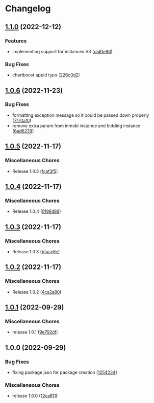 # Changelog

## [1.1.0](https://github.com/ironsource/mobile-api-lib-js/compare/v1.0.6...v1.1.0) (2022-12-12)


### Features

* implementing support for instances V3 ([c581e93](https://github.com/ironsource/mobile-api-lib-js/commit/c581e931c1e274bdd25848013dc51bf662b056ee))


### Bug Fixes

* chartboost appid typo ([226c0d2](https://github.com/ironsource/mobile-api-lib-js/commit/226c0d21b780387c6fe5678881f30e8204ca1675))

## [1.0.6](https://github.com/ironsource/mobile-api-lib-js/compare/v1.0.5...v1.0.6) (2022-11-23)


### Bug Fixes

* formatting exception message so it could be passed down properly ([7f70af0](https://github.com/ironsource/mobile-api-lib-js/commit/7f70af0681bd33eff7fa1969dbb7384a0212fcec))
* remove extra param from inmobi instance and bidding instance ([6ad6239](https://github.com/ironsource/mobile-api-lib-js/commit/6ad6239e1a31a129638688286b528bfab397f57c))

## [1.0.5](https://github.com/ironsource/mobile-api-lib-js/compare/v1.0.4...v1.0.5) (2022-11-17)


### Miscellaneous Chores

* Release 1.0.5 ([fcaf3f5](https://github.com/ironsource/mobile-api-lib-js/commit/fcaf3f5e06bfcfafe812f2c5a6e327486991bb3c))

## [1.0.4](https://github.com/ironsource/mobile-api-lib-js/compare/v1.0.3...v1.0.4) (2022-11-17)


### Miscellaneous Chores

* Release 1.0.4 ([0f98d99](https://github.com/ironsource/mobile-api-lib-js/commit/0f98d9927b74d64478217f115b7652ebeb84e183))

## [1.0.3](https://github.com/ironsource/mobile-api-lib-js/compare/v1.0.2...v1.0.3) (2022-11-17)


### Miscellaneous Chores

* Release 1.0.3 ([bfacc6c](https://github.com/ironsource/mobile-api-lib-js/commit/bfacc6c9efacdca82bda62a77bbd853fd9595642))

## [1.0.2](https://github.com/ironsource/mobile-api-lib-js/compare/v1.0.1...v1.0.2) (2022-11-17)


### Miscellaneous Chores

* Release 1.0.2 ([4ca2a80](https://github.com/ironsource/mobile-api-lib-js/commit/4ca2a8001bf57f322b273113c10307d57f0199d3))

## [1.0.1](https://github.com/ironsource/mobile-api-lib-js/compare/v1.0.0...v1.0.1) (2022-09-29)


### Miscellaneous Chores

* release 1.0.1 ([9e792df](https://github.com/ironsource/mobile-api-lib-js/commit/9e792df3eb1c715ef24558b58e636564cf9ed82e))

## 1.0.0 (2022-09-29)


### Bug Fixes

* fixing package json for package creation ([1254234](https://github.com/ironsource/mobile-api-lib-js/commit/1254234dbb7a921603124d437155e98de3a0645b))


### Miscellaneous Chores

* release 1.0.0 ([12ca611](https://github.com/ironsource/mobile-api-lib-js/commit/12ca6110b275058c18b4fbd49338b2e2007cc82f))
